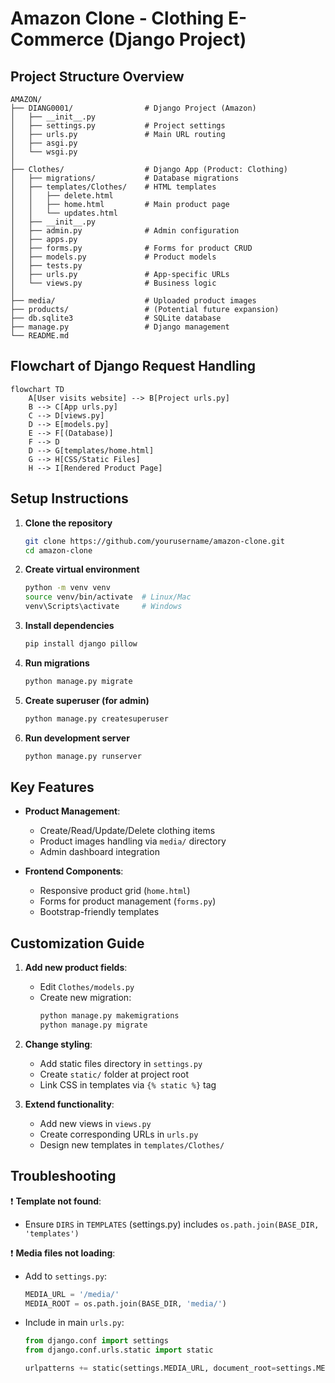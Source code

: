 # Amazon Clone - Clothing E-Commerce (Django Project)

## Project Structure Overview

```
AMAZON/
├── DIANG0001/                # Django Project (Amazon)
│   ├── __init__.py
│   ├── settings.py           # Project settings
│   ├── urls.py               # Main URL routing
│   ├── asgi.py
│   └── wsgi.py
│
├── Clothes/                  # Django App (Product: Clothing)
│   ├── migrations/           # Database migrations
│   ├── templates/Clothes/    # HTML templates
│   │   ├── delete.html
│   │   ├── home.html         # Main product page
│   │   └── updates.html
│   ├── __init__.py
│   ├── admin.py              # Admin configuration
│   ├── apps.py
│   ├── forms.py              # Forms for product CRUD
│   ├── models.py             # Product models
│   ├── tests.py
│   ├── urls.py               # App-specific URLs
│   └── views.py              # Business logic
│
├── media/                    # Uploaded product images
├── products/                 # (Potential future expansion)
├── db.sqlite3                # SQLite database
├── manage.py                 # Django management
└── README.md
```

## Flowchart of Django Request Handling

```mermaid
flowchart TD
    A[User visits website] --> B[Project urls.py]
    B --> C[App urls.py]
    C --> D[views.py]
    D --> E[models.py]
    E --> F[(Database)]
    F --> D
    D --> G[templates/home.html]
    G --> H[CSS/Static Files]
    H --> I[Rendered Product Page]
```

## Setup Instructions

1. **Clone the repository**
   ```bash
   git clone https://github.com/yourusername/amazon-clone.git
   cd amazon-clone
   ```

2. **Create virtual environment**
   ```bash
   python -m venv venv
   source venv/bin/activate  # Linux/Mac
   venv\Scripts\activate     # Windows
   ```

3. **Install dependencies**
   ```bash
   pip install django pillow
   ```

4. **Run migrations**
   ```bash
   python manage.py migrate
   ```

5. **Create superuser (for admin)**
   ```bash
   python manage.py createsuperuser
   ```

6. **Run development server**
   ```bash
   python manage.py runserver
   ```

## Key Features

- **Product Management**:
  - Create/Read/Update/Delete clothing items
  - Product images handling via `media/` directory
  - Admin dashboard integration

- **Frontend Components**:
  - Responsive product grid (`home.html`)
  - Forms for product management (`forms.py`)
  - Bootstrap-friendly templates

## Customization Guide

1. **Add new product fields**:
   - Edit `Clothes/models.py`
   - Create new migration:
     ```bash
     python manage.py makemigrations
     python manage.py migrate
     ```

2. **Change styling**:
   - Add static files directory in `settings.py`
   - Create `static/` folder at project root
   - Link CSS in templates via `{% static %}` tag

3. **Extend functionality**:
   - Add new views in `views.py`
   - Create corresponding URLs in `urls.py`
   - Design new templates in `templates/Clothes/`

## Troubleshooting

❗ **Template not found**:
- Ensure `DIRS` in `TEMPLATES` (settings.py) includes `os.path.join(BASE_DIR, 'templates')`

❗ **Media files not loading**:
- Add to `settings.py`:
  ```python
  MEDIA_URL = '/media/'
  MEDIA_ROOT = os.path.join(BASE_DIR, 'media/')
  ```
- Include in main `urls.py`:
  ```python
  from django.conf import settings
  from django.conf.urls.static import static
  
  urlpatterns += static(settings.MEDIA_URL, document_root=settings.MEDIA_ROOT)
  ```



